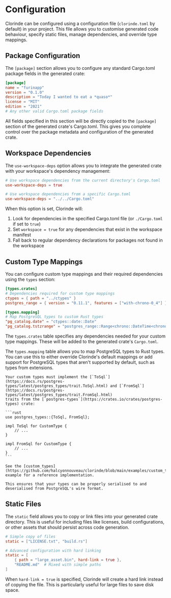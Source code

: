 # Configuration
Clorinde can be configured using a configuration file (`clorinde.toml` by default) in your project. This file allows you to customise generated code behaviour, specify static files, manage dependencies, and override type mappings.

## Package Configuration
The `[package]` section allows you to configure any standard Cargo.toml package fields in the generated crate:

```toml
[package]
name = "furinapp"
version = "0.1.0"
description = "Today I wanted to eat a *quaso*"
license = "MIT"
edition = "2021"
# Any other valid Cargo.toml package fields
```

All fields specified in this section will be directly copied to the `[package]` section of the generated crate's Cargo.toml. This gives you complete control over the package metadata and configuration of the generated crate.

## Workspace Dependencies
The `use-workspace-deps` option allows you to integrate the generated crate with your workspace's dependency management:

```toml
# Use workspace dependencies from the current directory's Cargo.toml
use-workspace-deps = true

# Use workspace dependencies from a specific Cargo.toml
use-workspace-deps = "../../Cargo.toml"
```

When this option is set, Clorinde will:
1. Look for dependencies in the specified Cargo.toml file (or `./Cargo.toml` if set to `true`)
2. Set `workspace = true` for any dependencies that exist in the workspace manifest
3. Fall back to regular dependency declarations for packages not found in the workspace

## Custom Type Mappings
You can configure custom type mappings and their required dependencies using the `types` section:

```toml
[types.crates]
# Dependencies required for custom type mappings
ctypes = { path = "../ctypes" }
postgres_range = { version = "0.11.1", features = ["with-chrono-0_4"] }

[types.mapping]
# Map PostgreSQL types to custom Rust types
"pg_catalog.date" = "ctypes::date::Date"
"pg_catalog.tstzrange" = "postgres_range::Range<chrono::DateTime<chrono::FixedOffset>>"
```

The `types.crates` table specifies any dependencies needed for your custom type mappings. These will be added to the generated crate's `Cargo.toml`.

The `types.mapping` table allows you to map PostgreSQL types to Rust types. You can use this to either override Clorinde's default mappings or add support for PostgreSQL types that aren't supported by default, such as types from extensions.

~~~admonish note
Your custom types must implement the [`ToSql`](https://docs.rs/postgres-types/latest/postgres_types/trait.ToSql.html) and [`FromSql`](https://docs.rs/postgres-types/latest/postgres_types/trait.FromSql.html)
traits from the [`postgres-types`](https://crates.io/crates/postgres-types) crate:

```rust
use postgres_types::{ToSql, FromSql};

impl ToSql for CustomType {
    // ...
}

impl FromSql for CustomType {
    // ...
}
```

See the [custom_types](https://github.com/halcyonnouveau/clorinde/blob/main/examples/custom_types/ctypes/src/date.rs) example for a reference implementation.

This ensures that your types can be properly serialised to and deserialised from PostgreSQL's wire format.
~~~

## Static Files
The `static` field allows you to copy or link files into your generated crate directory. This is useful for including files like licenses, build configurations, or other assets that should persist across code generation.

```toml
# Simple copy of files
static = ["LICENSE.txt", "build.rs"]

# Advanced configuration with hard linking
static = [
    { path = "large_asset.bin", hard-link = true },
    "README.md"  # Mixed with simple paths
]
```

When `hard-link = true` is specified, Clorinde will create a hard link instead of copying the file. This is particularly useful for large files to save disk space.
